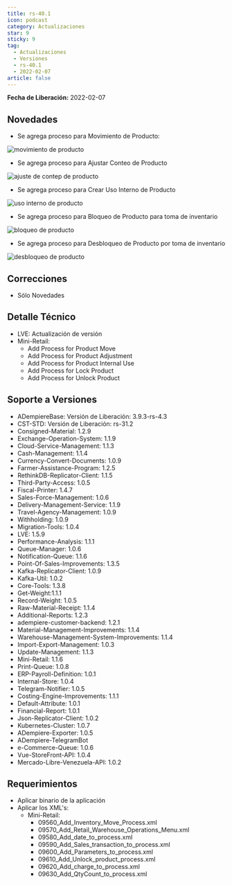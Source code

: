 ```yaml
---
title: rs-40.1
icon: podcast
category: Actualizaciones
star: 9
sticky: 9
tag:
  - Actualizaciones
  - Versiones
  - rs-40.1
  - 2022-02-07
article: false
---
```


**Fecha de Liberación:** 2022-02-07

## Novedades

- Se agrega proceso para Movimiento de Producto:

![movimiento de producto](/assets/img/downloads/updates/resources/rs-40-1-inventory-move-create.png)

- Se agrega proceso para Ajustar Conteo de Producto

![ajuste de contep de producto](/assets/img/downloads/updates/resources/rs-40-1-inventory-adjustment-create.png)

- Se agrega proceso para Crear Uso Interno de Producto

![uso interno de producto](/assets/img/downloads/updates/resources/rs-40-1-internal-use-create.png)

- Se agrega proceso para Bloqueo de Producto para toma de inventario

![bloqueo de producto](/assets/img/downloads/updates/resources/rs-40-1-product-lock-create.png)

- Se agrega proceso para Desbloqueo de Producto por toma de inventario

![desbloqueo de producto](/assets/img/downloads/updates/resources/rs-40-1-unlock-product-create.png)

## Correcciones

- Sólo Novedades

## Detalle Técnico

- LVE: Actualización de versión
- Mini-Retail:
  - Add Process for Product Move
  - Add Process for Product Adjustment
  - Add Process for Product Internal Use
  - Add Process for Lock Product
  - Add Process for Unlock Product

## Soporte a Versiones

- ADempiereBase: Versión de Liberación: 3.9.3-rs-4.3
- CST-STD: Versión de Liberación: rs-31.2
- Consigned-Material: 1.2.9
- Exchange-Operation-System: 1.1.9
- Cloud-Service-Management: 1.1.3
- Cash-Management: 1.1.4
- Currency-Convert-Documents: 1.0.9
- Farmer-Assistance-Program: 1.2.5
- RethinkDB-Replicator-Client: 1.1.5
- Third-Party-Access: 1.0.5
- Fiscal-Printer: 1.4.7
- Sales-Force-Management: 1.0.6
- Delivery-Management-Service: 1.1.9
- Travel-Agency-Management: 1.0.9
- Withholding: 1.0.9
- Migration-Tools: 1.0.4
- LVE: 1.5.9
- Performance-Analysis: 1.1.1
- Queue-Manager: 1.0.6
- Notification-Queue: 1.1.6
- Point-Of-Sales-Improvements: 1.3.5
- Kafka-Replicator-Client: 1.0.9
- Kafka-Util: 1.0.2
- Core-Tools: 1.3.8
- Get-Weight:1.1.1
- Record-Weight: 1.0.5
- Raw-Material-Receipt: 1.1.4
- Additional-Reports: 1.2.3
- adempiere-customer-backend: 1.2.1
- Material-Management-Improvements: 1.1.4
- Warehouse-Management-System-Improvements: 1.1.4
- Import-Export-Management: 1.0.3
- Update-Management: 1.1.3
- Mini-Retail: 1.1.6
- Print-Queue: 1.0.8
- ERP-Payroll-Definition: 1.0.1
- Internal-Store: 1.0.4
- Telegram-Notifier: 1.0.5
- Costing-Engine-Improvements: 1.1.1
- Default-Attribute: 1.0.1
- Financial-Report: 1.0.1
- Json-Replicator-Client: 1.0.2
- Kubernetes-Cluster: 1.0.7
- ADempiere-Exporter: 1.0.5
- ADempiere-TelegramBot
- e-Commerce-Queue: 1.0.6
- Vue-StoreFront-API: 1.0.4
- Mercado-Libre-Venezuela-API: 1.0.2

## Requerimientos

- Aplicar binario de la aplicación
- Aplicar los XML's:
  - Mini-Retail:
    - 09560_Add_Inventory_Move_Process.xml
    - 09570_Add_Retail_Warehouse_Operations_Menu.xml
    - 09580_Add_date_to_process.xml
    - 09590_Add_Sales_transaction_to_process.xml
    - 09600_Add_Parameters_to_process.xml
    - 09610_Add_Unlock_product_process.xml
    - 09620_Add_charge_to_process.xml
    - 09630_Add_QtyCount_to_process.xml
